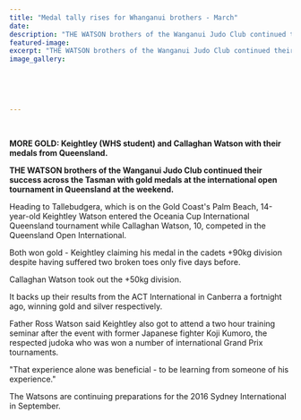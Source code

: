 ```yaml
---
title: "Medal tally rises for Whanganui brothers - March"
date: 
description: "THE WATSON brothers of the Wanganui Judo Club continued their success across the Tasman with gold medals at the international open tournament in Queensland at the weekend, Wanganui Chronicle 11/3/16.."
featured-image: 
excerpt: "THE WATSON brothers of the Wanganui Judo Club continued their success across the Tasman with gold medals at the international open tournament in Queensland at the weekend, Wanganui Chronicle article on 11/3/16..."
image_gallery:
	
	
	
	
	
---
```


<p>&nbsp;</p>
<p><strong>MORE GOLD: Keightley (WHS student) and Callaghan Watson with their medals from Queensland.</strong></p>
<p><strong>THE WATSON brothers of the Wanganui Judo Club continued their success across the Tasman with gold medals at the international open tournament in Queensland at the weekend.</strong></p>
<p>Heading to Tallebudgera, which is on the Gold Coast's Palm Beach, 14-year-old Keightley Watson entered the Oceania Cup International Queensland tournament while Callaghan Watson, 10, competed in the Queensland Open International.</p>
<p>Both won gold - Keightley claiming his medal in the cadets +90kg division despite having suffered two broken toes only five days before.</p>
<p>Callaghan Watson took out the +50kg division.</p>
<p>It backs up their results from the ACT International in Canberra a fortnight ago, winning gold and silver respectively.</p>
<p>Father Ross Watson said Keightley also got to attend a two hour training seminar after the event with former Japanese fighter Koji Kumoro, the respected judoka who was won a number of international Grand Prix tournaments.</p>
<p>"That experience alone was beneficial - to be learning from someone of his experience."</p>
<p>The Watsons are continuing preparations for the 2016 Sydney International in September.</p>

